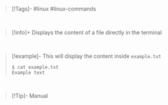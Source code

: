 > [!Tags]-
> #linux #linux-commands 

&nbsp;
&nbsp;
&nbsp;
&nbsp;

> [!info]+
> Displays the content of a file directly in the terminal

&nbsp;

> [!example]-
> This will display the content inside `example.txt`
> ```shell
> $ cat example.txt
> Example text
> ``` 

&nbsp;

> [!Tip]- Manual


